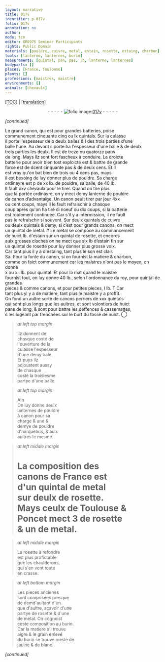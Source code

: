 ```yaml
---
layout: narrative
title: 017v
identifier: p-017v
folio: 017v
annotation: no
author:
mode: tcn
editor: GR8975 Seminar Participants
rights: Public Domain
materials: [pouldre, cuivre, metal, estain, rosette, estaing, charbon]
tools: [lanterne, lanternes, burin]
measurements: [quintal, pan, pas, lb, lanterne, lanternes]
bodyparts: []
places: [France, Toulouse]
plants: []
professions: [maistres, maistre]
environments: []
animals: [chevaulx]
---
```


<p><a href="{{ site.baseurl }}/normalized/">[TOC]</a> | <a href="{{ site.baseurl }}/texts/p-017v_tl/" target="_blank">[translation]</a></p><div class="folio" align="center">- - - - - <a href="http://gallica.bnf.fr/ark:/12148/btv1b10500001g/f40.image" target="_blank"><img src="https://cu-mkp.github.io/2017-workshop-edition/assets/photo-icon.png" alt="folio image: " style="display:inline-block; margin-bottom:-3px;"/>017v</a> - - - - - </div>  
 
*[continued]*
  
Le grand canon, qui est pour grandes batteries, poise<br/> commune<span class="exp">ment</span> cinquante cinq ou lx <span class="ms">quintal</span>s. Sur la culasse<br/> il porte l'espesseur de <span class="del">b</span> deulx balles & <span class="del">l</span> des trois parties d'une<br/> balle <span class="add">l'une</span>. Au devant il porte <span class="del">ba</span> l'espesseur d'une balle & de <span class="del">deulx</span><br/> trois parties les deulx. Il est de treze ou quatorze <span class="ms">pan</span>s<br/> de long. Mays ilz sont fort fascheux à conduire. La droicte<br/> batterie pour avoir bien tost exploicté <span class="del">est</span> & battre de grande<br/> force est de <span class="del">d</span>cent cinquante <span class="ms">pas</span> & de deulx cens. <span class="del">Et</span> Il<br/> est vray qu'on bat bien de trois ou 4 cens <span class="ms">pas</span>, mays<br/> il est besoing de luy donner plus de <span class="m">pouldre</span>. Sa charge<br/> ordinayre est <span class="del">p</span> de xx <span class="ms">lb</span>. de <span class="m">pouldre</span>, sa balle, de 40 <span class="ms">lb</span>.<br/> Il fault xxv <span class="al">chevaulx</span> pour le tirer. Quand on tire plus<br/> que la portée ordinayre, on y mect demy <span class="ms"><span class="tl">lanterne</span></span> de <span class="m">pouldre</span><br/> de canon d’advantaige. Un canon peult tirer par jour 4xx<br/> ou cent coups, mays il le fault refraischir à chasque<br/> coup aprés qu'on ha tiré <span class="del">di</span> noeuf ou dix coups, si la batterie<br/> est roidement continuée. Car s'il y a intermission, il ne fault<br/> pas le refraischir si souvent. Sur deulx <span class="ms">quintal</span>s de <span class="m">cuivre</span><br/> ou deulx <span class="ms">quintal</span>s & demy, si c’est pour grands canons, on mect<br/> un <span class="ms">quintal</span> de <span class="m">metal</span>. <span class="add">#</span> Le <span class="m">metal</span> se compose au comma<span class="exp">n</span>cem<span class="exp">ent</span><br/> de huict <span class="ms">lb</span>. d'<span class="m">estain</span> sur un <span class="ms">quintal</span> de <span class="m">rosette</span>, et encores<br/> aulx grosses cloches on ne mect que six <span class="ms">lb</span> d’<span class="m">estain</span> fin sur<br/> un <span class="ms">quintal</span> de <span class="m">rosette</span> pour luy donner plus grosse voix.<br/> Car tant plus il y a d'<span class="m">estaing</span>, tant plus le son est clair.<br/> <span class="del">Sa</span>. Pour la fonte du canon, si on fournist la matiere & <span class="m">charb<span class="exp">on</span></span>,<br/> co<span class="exp">mm</span>e on faict co<span class="exp">mmun</span>ement car les <span class="pro">m<span class="exp">aistre</span>s</span> n'ont pas le moyen, on donne<br/> x ou xii <span class="ms">lb</span>. pour <span class="ms">quintal</span>. Et <span class="del">pour la mat</span> quand le <span class="pro">m<span class="exp">aistr</span>e</span><br/> fournist tout, on luy donne 40 <span class="ms">lb</span>., <span class="add">selon l'ordonnance du roy</span>, pour <span class="ms">quintal</span> de grandes<br/> pieces <span class="del">&</span> co<span class="exp">mm</span>e canons, et pour petites pieces, l <span class="ms">lb</span>. <span class="del">T</span> Car<br/> tant plus yl y a de matiere, tant plus le <span class="pro">m<span class="exp">aistr</span>e</span> y a proffit.<br/> On fond un aultre sorte de canons perriers de xxx <span class="ms">quintal</span>s<br/> qui sont plus longs que les aultres, et sont volontiers de huict<br/> <span class="ms">pan</span>s de long, & sont pour battre les deffences & cassemattes,<br/> <span class="del">s</span> les logeant par trenchées sur le bort du fossé de nuict.
 ◯ 
> *at left top margin*
> 
> 
>   Ilz donnent de<br/> chasque costé de<br/> l'ouverture de la<br/> culasse l'espesseur<br/> d'une demy bale.<br/> Et puys ilz<br/> adjoustent aussy<br/> de chasque<br/> costé la troisiesme<br/> partye d'une balle.
 
> *at left top margin*
> 
> 
>   <span class="del">Ain</span><br/> On luy donne deulx<br/> <span class="ms"><span class="tl">lanternes</span></span> de <span class="m">pouldre</span><br/> à canon pour sa<br/> charge & une &<br/> demye de <span class="m">pouldre</span><br/> d'harquebus, & aulx<br/> aultres le mesme.
 
> *at left middle margin*
> 
> 
>   # La composition des<br/> canons de <span class="pl">France</span> est<br/> d'un quintal de metal<br/> sur deulx de <span class="m">rosette</span>.<br/> Mays ceulx de <span class="pl">T<span class="exp">ou</span>l<span class="exp">ou</span>se</span> &<br/> <span class="pn">Poncet</span> mect 3 de <span class="m">rosette</span><br/> & un de metal.
 
> *at left middle margin*
> 
> 
>   La <span class="m">rosette</span> à refondre<br/> est plus profictable<br/> que les chaulderons,<br/> qui s'en vont toute<br/> en crasse.
 
> *at left bottom margin*
> 
> 
>   Les pieces ancienes<br/> sont composées presque<br/> <span class="del">de dem</span>d'aultant d'un<br/> que d'aultre, sçavoir d'une<br/> partye de <span class="m">rosette</span> & d'une<br/> de metal. On cognoist<br/> ceste composition au <span class="tl">burin</span>.<br/> Car la matiere s'i trouve<br/> aigre & le grain enlevé<br/> du <span class="tl">burin</span> se trouve meslé de<br/> jaulne & de blanc.
 
*[continued]*
 
